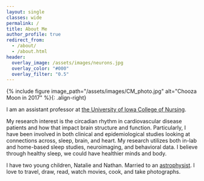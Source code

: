 ```yaml
---
layout: single
classes: wide
permalink: /
title: About Me
author_profile: true
redirect_from: 
  - /about/
  - /about.html
header:
  overlay_image: /assets/images/neurons.jpg
  overlay_color: "#000"
  overlay_filter: "0.5"
---
```


{% include figure image_path="/assets/images/CM_photo.jpg" alt="Chooza Moon in 2017" %}{: .align-right}

I am an assistant professor at [the University of Iowa College of Nursing](https://nursing.uiowa.edu/). 

My research interest is the circadian rhythm in cardiovascular disease patients and how that impact brain structure and function. Particularly, I have been involved in both clinical and epidemiological studies looking at connections across, sleep, brain, and heart. My research utilizes both in-lab and home-based sleep studies, neuroimaging, and behavioral data. I believe through healthy sleep, we could have healthier minds and body. 

I have two young children, Natalie and Nathan. Married to an [astrophysist](https://astrodoo.github.io). I love to travel, draw, read, watch movies, cook, and take photographs. 

